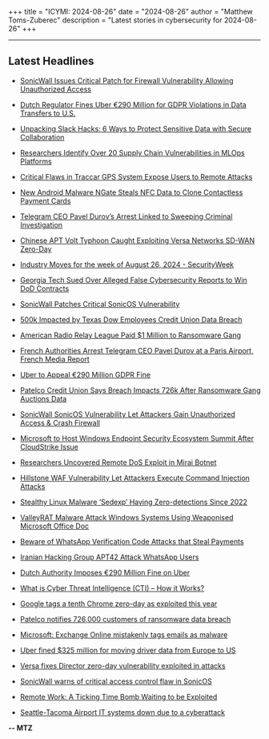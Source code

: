 +++
title = "ICYMI: 2024-08-26"
date = "2024-08-26"
author = "Matthew Toms-Zuberec"
description = "Latest stories in cybersecurity for 2024-08-26"
+++

---------------------------------------------------------------------------
## Latest Headlines
- [SonicWall Issues Critical Patch for Firewall Vulnerability Allowing Unauthorized Access](https://thehackernews.com/2024/08/sonicwall-issues-critical-patch-for.html)

- [Dutch Regulator Fines Uber €290 Million for GDPR Violations in Data Transfers to U.S.](https://thehackernews.com/2024/08/dutch-regulators-fines-uber-290-million.html)

- [Unpacking Slack Hacks: 6 Ways to Protect Sensitive Data with Secure Collaboration](https://thehackernews.com/2024/08/unpacking-slack-hacks-6-ways-to-protect.html)

- [Researchers Identify Over 20 Supply Chain Vulnerabilities in MLOps Platforms](https://thehackernews.com/2024/08/researchers-identify-over-20-supply.html)

- [Critical Flaws in Traccar GPS System Expose Users to Remote Attacks](https://thehackernews.com/2024/08/critical-flaws-in-traccar-gps-system.html)

- [New Android Malware NGate Steals NFC Data to Clone Contactless Payment Cards](https://thehackernews.com/2024/08/new-android-malware-ngate-steals-nfc.html)

- [Telegram CEO Pavel Durov’s Arrest Linked to Sweeping Criminal Investigation](https://www.wired.com/story/telegram-pavel-durov-arrest-investigation-allegations/)

- [Chinese APT Volt Typhoon Caught Exploiting Versa Networks SD-WAN Zero-Day](https://www.securityweek.com/chinese-apt-volt-typhoon-caught-exploiting-versa-networks-sd-wan-zero-day/)

- [Industry Moves for the week of August 26, 2024 - SecurityWeek](https://www.securityweek.com/industry-moves/aug-26-2024/)

- [Georgia Tech Sued Over Alleged False Cybersecurity Reports to Win DoD Contracts](https://www.securityweek.com/georgia-tech-sued-over-alleged-false-cybersecurity-reports-to-win-dod-contracts/)

- [SonicWall Patches Critical SonicOS Vulnerability](https://www.securityweek.com/sonicwall-patches-critical-sonicos-vulnerability/)

- [500k Impacted by Texas Dow Employees Credit Union Data Breach](https://www.securityweek.com/500k-impacted-by-texas-dow-employees-credit-union-data-breach/)

- [American Radio Relay League Paid $1 Million to Ransomware Gang](https://www.securityweek.com/american-radio-relay-league-paid-1-million-to-ransomware-gang/)

- [French Authorities Arrest Telegram CEO Pavel Durov at a Paris Airport, French Media Report](https://www.securityweek.com/french-authorities-arrest-telegram-ceo-pavel-durov-at-a-paris-airport-french-media-report/)

- [Uber to Appeal €290 Million GDPR Fine](https://www.securityweek.com/uber-to-appeal-dutch-e290-million-gdpr-fine/)

- [Patelco Credit Union Says Breach Impacts 726k After Ransomware Gang Auctions Data](https://www.securityweek.com/patelco-credit-union-says-breach-impacts-726k-after-ransomware-gang-auctions-data/)

- [SonicWall SonicOS Vulnerability Let Attackers Gain Unauthorized Access & Crash Firewall](https://cybersecuritynews.com/sonicwall-sonicos-vulnerability/)

- [Microsoft to Host Windows Endpoint Security Ecosystem Summit After CloudStrike Issue](https://cybersecuritynews.com/microsoft-to-host-windows-endpoint-security-ecosystem-summit/)

- [Researchers Uncovered Remote DoS Exploit in Mirai Botnet](https://cybersecuritynews.com/dos-exploit-in-mirai-botnet/)

- [Hillstone WAF Vulnerability Let Attackers Execute Command Injection Attacks](https://cybersecuritynews.com/hillstone-waf-vulnerability/)

- [Stealthy Linux Malware ‘Sedexp’ Having Zero-detections Since 2022](https://cybersecuritynews.com/linux-malware-sedexp/)

- [ValleyRAT Malware Attack Windows Systems Using Weaponised Microsoft Office Doc](https://cybersecuritynews.com/valleyrat-malware-attack-windows-systems/)

- [Beware of WhatsApp Verification Code Attacks that Steal Payments](https://cybersecuritynews.com/beware-of-whatsapp-verification-code/)

- [Iranian Hacking Group APT42 Attack WhatsApp Users](https://cybersecuritynews.com/iranian-hacking-group-apt42-attack-whatsapp-users/)

- [Dutch Authority Imposes €290 Million Fine on Uber](https://cybersecuritynews.com/dutch-e290-million-fine-uber/)

- [What is Cyber Threat Intelligence (CTI) – How it Works?](https://cybersecuritynews.com/cyber-threat-intelligence/)

- [Google tags a tenth Chrome zero-day as exploited this year](https://www.bleepingcomputer.com/news/security/google-tags-a-tenth-chrome-zero-day-as-exploited-this-year/)

- [Patelco notifies 726,000 customers of ransomware data breach](https://www.bleepingcomputer.com/news/security/patelco-notifies-726-000-customers-of-ransomware-data-breach/)

- [Microsoft: Exchange Online mistakenly tags emails as malware](https://www.bleepingcomputer.com/news/microsoft/microsoft-exchange-online-mistakenly-tags-emails-as-malware/)

- [Uber fined $325 million for moving driver data from Europe to US](https://www.bleepingcomputer.com/news/legal/uber-fined-325-million-for-moving-driver-data-from-europe-to-us/)

- [Versa fixes Director zero-day vulnerability exploited in attacks](https://www.bleepingcomputer.com/news/security/versa-fixes-director-zero-day-vulnerability-exploited-in-attacks/)

- [SonicWall warns of critical access control flaw in SonicOS](https://www.bleepingcomputer.com/news/security/sonicwall-warns-of-critical-access-control-flaw-in-sonicos/)

- [Remote Work: A Ticking Time Bomb Waiting to be Exploited](https://www.bleepingcomputer.com/news/security/remote-work-a-ticking-time-bomb-waiting-to-be-exploited/)

- [Seattle-Tacoma Airport IT systems down due to a cyberattack](https://www.bleepingcomputer.com/news/security/seattle-tacoma-airport-it-systems-down-due-to-a-cyberattack/)

**-- MTZ**